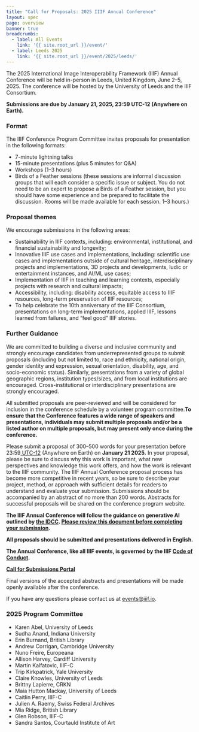 ```yaml
---
title: "Call for Proposals: 2025 IIIF Annual Conference"
layout: spec
page: overview
banner: true 
breadcrumbs:
  - label: All Events
    link: '{{ site.root_url }}/event/'
  - label: Leeds 2025
    link: '{{ site.root_url }}/event/2025/leeds/'
---
```


The 2025 International Image Interoperability Framework (IIIF) Annual Conference will be held in-person in Leeds, United Kingdom, June 2–5, 2025. The conference will be hosted by the University of Leeds and the IIIF Consortium.

**Submissions are due by January 21, 2025, 23:59 UTC-12 (Anywhere on Earth).**


### **Format**

The IIIF Conference Program Committee invites proposals for presentation in the following formats:

* 7-minute lightning talks
* 15-minute presentations (plus 5 minutes for Q&A)
* Workshops (1–3 hours)
* Birds of a Feather sessions (these sessions are informal discussion groups that will each consider a specific issue or subject. You do not need to be an expert to propose a Birds of a Feather session, but you should have some experience and be prepared to facilitate the discussion. Rooms will be made available for each session. 1–3 hours.)



### **Proposal themes**

We encourage submissions in the following areas:

* Sustainability in IIIF contexts, including: environmental, institutional, and financial sustainability and longevity;
* Innovative IIIF use cases and implementations, including: scientific use cases and implementations outside of cultural heritage, interdisciplinary projects and implementations, 3D projects and developments, ludic or entertainment instances, and AI/ML use cases;
* Implementation of IIIF in teaching and learning contexts, especially projects with research and cultural impacts;
* Accessibility, including: disability access, equitable access to IIIF resources, long-term preservation of IIIF resources;
* To help celebrate the 10th anniversary of the IIIF Consortium, presentations on long-term implementations, applied IIIF, lessons learned from failures, and “feel good” IIIF stories. 

### **Further Guidance**

We are committed to building a diverse and inclusive community and strongly encourage candidates from underrepresented groups to submit proposals (including but not limited to, race and ethnicity, national origin, gender identity and expression, sexual orientation, disability, age, and socio-economic status). Similarly, presentations from a variety of global geographic regions, institution types/sizes, and from local institutions are encouraged. Cross-institutional or interdisciplinary presentations are strongly encouraged.

All submitted proposals are peer-reviewed and will be considered for inclusion in the conference schedule by a volunteer program committee.**To ensure that the Conference features a wide range of speakers and presentations, individuals may submit multiple proposals and/or be a listed author on multiple proposals, but may present only once during the conference.**

Please submit a proposal of 300–500 words for your presentation before 23:59[ UTC-12](https://time.is/Anywhere_on_Earth) (Anywhere on Earth) on **January 21 2025.** In your proposal, please be sure to discuss why this work is important, what new perspectives and knowledge this work offers, and how the work is relevant to the IIIF community. The IIIF Annual Conference proposal process has become more competitive in recent years, so be sure to describe your project, method, or approach with sufficient details for readers to understand and evaluate your submission. Submissions should be accompanied by an abstract of no more than 200 words. Abstracts for successful proposals will be shared on the conference program website.

**The IIIF Annual Conference will follow the guidance on generative AI outlined by [the IDCC](https://www.dcc.ac.uk/events/idcc). [Please review this document before completing your submission](https://dcc.ac.uk/sites/default/files/documents/Guidance%20on%20use%20of%20generative%20AI%20tools.pdf).**

**All proposals should be submitted and presentations delivered in English.**

**The Annual Conference, like all IIIF events, is governed by the IIIF [Code of Conduct](https://iiif.io/event/conduct/).**

**[Call for Submissions Portal](https://www.conftool.org/iiif2025)**

Final versions of the accepted abstracts and presentations will be made openly available after the conference.

If you have any questions please contact us at [events@iiif.io](mailto:events@iiif.io).


### **2025 Program Committee**

* Karen Abel, University of Leeds
* Sudha Anand, Indiana University
* Erin Burnand, British Library
* Andrew Corrigan, Cambridge University
* Nuno Freire, Europeana
* Allison Harvey, Cardiff University
* Martin Kalfatovic, IIIF-C
* Trip Kirkpatrick, Yale University
* Claire Knowles, University of Leeds
* Brittny Lapierre, CRKN
* Maia Hutton Mackay, University of Leeds
* Caitlin Perry, IIIF-C
* Julien A. Raemy, Swiss Federal Archives
* Mia Ridge, British Library
* Glen Robson, IIIF-C
* Sandra Santos, Courtauld Institute of Art

